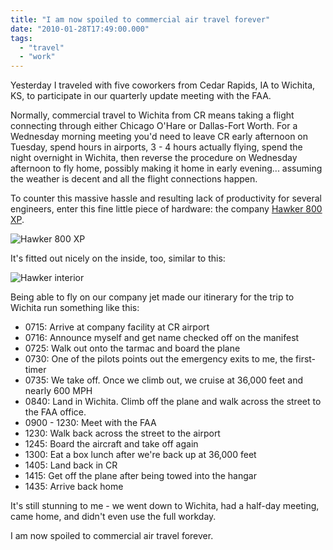 ```yaml
---
title: "I am now spoiled to commercial air travel forever"
date: "2010-01-28T17:49:00.000"
tags: 
  - "travel"
  - "work"
---
```


Yesterday I traveled with five coworkers from Cedar Rapids, IA to Wichita, KS, to participate in our quarterly update meeting with the FAA.

Normally, commercial travel to Wichita from CR means taking a flight connecting through either Chicago O'Hare or Dallas-Fort Worth. For a Wednesday morning meeting you'd need to leave CR early afternoon on Tuesday, spend hours in airports, 3 - 4 hours actually flying, spend the night overnight in Wichita, then reverse the procedure on Wednesday afternoon to fly home, possibly making it home in early evening... assuming the weather is decent and all the flight connections happen.

To counter this massive hassle and resulting lack of productivity for several engineers, enter this fine little piece of hardware: the company [Hawker 800 XP](http://www.aerospace-technology.com/projects/hawker_800xp/).

![Hawker 800 XP](http://www.aerospace-technology.com/projects/hawker_800xp/images/hawker4.jpg)

It's fitted out nicely on the inside, too, similar to this:

![Hawker interior](http://www.executivejetmanagement.com/images/aircrafts/mid/hawker_800xp/hawker800xp_int.jpg)

Being able to fly on our company jet made our itinerary for the trip to Wichita run something like this:

- 0715: Arrive at company facility at CR airport
- 0716: Announce myself and get name checked off on the manifest
- 0725: Walk out onto the tarmac and board the plane
- 0730: One of the pilots points out the emergency exits to me, the first-timer
- 0735: We take off. Once we climb out, we cruise at 36,000 feet and nearly 600 MPH
- 0840: Land in Wichita. Climb off the plane and walk across the street to the FAA office.
- 0900 - 1230: Meet with the FAA
- 1230: Walk back across the street to the airport
- 1245: Board the aircraft and take off again
- 1300: Eat a box lunch after we're back up at 36,000 feet
- 1405: Land back in CR
- 1415: Get off the plane after being towed into the hangar
- 1435: Arrive back home

It's still stunning to me - we went down to Wichita, had a half-day meeting, came home, and didn't even use the full workday.

I am now spoiled to commercial air travel forever.
